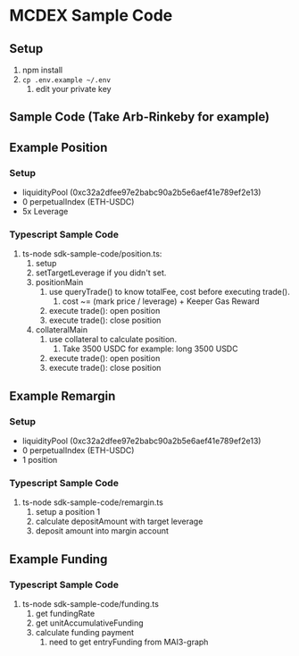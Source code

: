 # MCDEX Sample Code
## Setup
1. npm install
2. `cp .env.example ~/.env`
   1. edit your private key
## Sample Code (Take Arb-Rinkeby for example)
## Example Position
### Setup
- liquidityPool (0xc32a2dfee97e2babc90a2b5e6aef41e789ef2e13)
- 0 perpetualIndex (ETH-USDC)
- 5x Leverage 
### Typescript Sample Code
1. ts-node sdk-sample-code/position.ts: 
   1. setup
   2. setTargetLeverage if you didn't set.
   3. positionMain
      1. use queryTrade() to know totalFee, cost before executing trade().
         1. cost ~= (mark price / leverage) + Keeper Gas Reward 
      2. execute trade(): open position
      3. execute trade(): close position
   4. collateralMain
      1. use collateral to calculate position.
         1. Take 3500 USDC for example: long 3500 USDC
      2. execute trade(): open position
      3. execute trade(): close position

## Example Remargin
### Setup
- liquidityPool (0xc32a2dfee97e2babc90a2b5e6aef41e789ef2e13)
- 0 perpetualIndex (ETH-USDC)
- 1 position
### Typescript Sample Code
1. ts-node sdk-sample-code/remargin.ts
   1. setup a position 1
   2. calculate depositAmount with target leverage
   3. deposit amount into margin account

## Example Funding
### Typescript Sample Code
1. ts-node sdk-sample-code/funding.ts
   1. get fundingRate
   2. get unitAccumulativeFunding
   3. calculate funding payment
      1. need to get entryFunding from MAI3-graph
